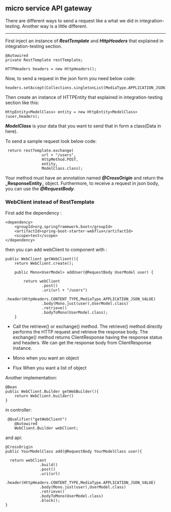 ## micro service API gateway
There are different ways to send a request like a what we did in integration-testing.
Another way is a little different.
___
First inject an instance of **_RestTemplate_** and **_HttpHeaders_** that explained in integration-testing section. 
```
@Autowired
private RestTemplate restTemplate;

HTTPHeaders headers = new HttpHeaders();
```

Now, to send a request in the json form you need below code:

```
headers.setAccept(Collections.singletonList(MediaType.APPLICATION_JSON));
```

Then create an instance of HTTPEntity that explained in integration-testing section like this:

```
HttpEntity<ModelClass> entity = new HttpEntity<ModelClass>(user,headers);
```

**_ModelClass_** is your data that you want to send that in form a class(Data in here).

To send a sample request look below code:
```
 return restTemplate.exchange(
                url + "/users",
                HttpMethod.POST,
                entity,
                ModelClass.class);
```

Your method must have an annotation named **_@CrossOrigin_** and return the **_ResponseEntity<DataClass>**_ object.
Furthermore, to receive a request in json body, you can use the **_@RequestBody_**.
 
### WebClient instead of RestTemplate
First add the dependency :
```
<dependency>
    <groupId>org.springframework.boot</groupId>
    <artifactId>spring-boot-starter-webflux</artifactId>
    <scope>test</scope>
</dependency>
```
then you can add webClient to component with :

```
public WebClient getWebClient(){
    return WebClient.create();
```
```
    public Mono<UserModel> addUser(@RequestBody UserModel user) {

        return webClient
                .post()
                .uri(url + "/users")
                .header(HttpHeaders.CONTENT_TYPE,MediaType.APPLICATION_JSON_VALUE)
                .body(Mono.just(user),UserModel.class)
                .retrieve()
                .bodyToMono(UserModel.class);
    }

```

* Call the retrieve() or exchange() method. The retrieve() method directly performs the HTTP request and retrieve 
  the response body. The exchange() method returns ClientResponse having the response status and headers. We can get 
  the response body from ClientResponse instance.
  

* Mono when you want an object
* Flux When you want a list of object

Another implementation:

```
@Bean
public WebClient.Builder getWebBuilder(){
    return WebClient.builder()
}
```

in controller:
```
 @Qualifier("getWebClient")
    @Autowired
    WebClient.Builder webClient;
```
and api:
```
@CrossOrigin
public YourModelClass add(@RequestBody YourModelClass user){

  return webClient
               .build()
               .post()
               .uri(url)
               .header(HttpHeaders.CONTENT_TYPE,MediaType.APPLICATION_JSON_VALUE)
               .body(Mono.just(user),UserModel.class)
               .retrieve()
               .bodyToMono(UserModel.class)
               .block();
}
```
